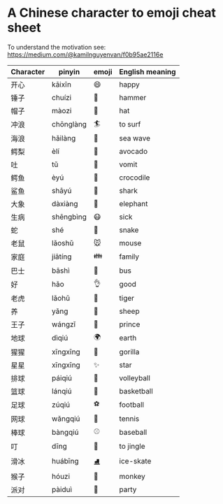 # A Chinese character to emoji cheat sheet

To understand the motivation see:
https://medium.com/@kamilnguyenvan/f0b95ae2116e


Character | pinyin | emoji | English meaning
--- | --- | --- | ---
开心  |  kāixīn     | 😄   | happy
锤子  |  chuízi     | 🔨   | hammer 
帽子  |  màozi      | 🎩   | hat
冲浪  |  chōnglàng  | 🏄   | to surf
海浪  |  hǎilàng    | 🌊   | sea wave
鳄梨  |  èlí        | 🥑   | avocado
吐    |  tǔ         | 🤮   | vomit
鳄鱼  |  èyú        | 🐊   | crocodile
鲨鱼  |  shāyú      | 🦈   | shark
大象  |  dàxiàng    | 🐘   | elephant
生病  |  shēngbìng  |😷    | sick
蛇    |  shé        |🐍    | snake
老鼠  |  lǎoshǔ     |🐭    | mouse
家庭  |  jiātíng    |👪    | family
巴士  |  bāshì      |🚌    | bus
好    |  hǎo        |👌    | good
老虎  |  lǎohǔ      |🐯    | tiger
养    |  yǎng       |🐑    | sheep
王子  |  wángzǐ     |🤴    | prince
地球  |  dìqiú      |🌍    | earth
猩猩  |  xīngxīng   |🦍    | gorilla
星星  |  xīngxīng   |✨    | star
排球  |  páiqiú     |🏐️    | volleyball
篮球  |  lánqiú     |🏀    | basketball
足球  |  zúqiú      |⚽️    | football
网球  |  wǎngqiú    |🎾    | tennis
棒球  |  bàngqiú    |⚾️    | baseball
叮    |  dīng       |🔔    | to jingle
滑冰  |  huábīng    |⛸️    | ice-skate
猴子  |  hóuzi      |🐒    | monkey
派对  |  pàiduì     |🎉    | party